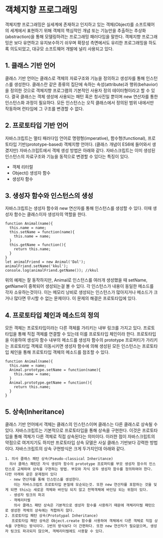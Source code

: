 # 객체지향 프로그래밍

객체지향 프로그래밍은 실세계에 존재하고 인지하고 있는 객체(Object)를 소프트웨어의 세계에서 표현하기 위해 객체의 핵심적인 개념 또는 기능만을 추출하는 추상화(abstraction)을 통해 모델링하려는 프로그래밍 패러다임을 말한다. 객체지향 프로그래밍은 보다 유연하고 유지보수하기 쉬우며 확장성 측면에서도 유리한 프로그래밍을 하도록 의도되었고, 대규모 소프트웨어 개발에 널리 사용되고 있다.

## 1. 클래스 기반 언어

클래스 기반 언어는 클래스로 객체의 자료구조와 기능을 정의하고 생성자를 통해 인스턴스를 생성한다. 클래스란 같은 종류의 집단에 속하는 속성(attribute)과 행위(behavior)을 정의한 것으로 객체지향 프로그램의 기본적인 사용자 정의 테이터형이라고 할 수 있다. 결국 클래스는 객체 생성에 사용되는 패턴 혹은 청사진일 뿐이며 new 연산자를 통한 인스턴스화 과정이 필요하다. 모든 인스턴스는 오직 클래스에서 정의된 범위 내에서만 작동하며 런타임에 그 구조를 변경할 수 없다.

## 2. 프로토타입 기반 언어

자바스크립트는 멀티 패러다임 언어로 명령형(imperative), 함수형(functional), 프로토타입 기반(prototype-based) 객체지향 언어다. (클래스 개념이 ES6에 들어와서 생겼지만) 자바스크립트에서 객체 생성 방법은 아래와 같다. 자바스크립트는 이미 생성된 인스턴스의 자료구조와 기능을 동적으로 변경할 수 있다는 특징이 있다.

- 객체 리터럴
- Object() 생성자 함수
- 생성자 함수

## 3. 생성자 함수와 인스턴스의 생성

자바스크립트는 생성자 함수와 new 연산자를 통해 인스턴스를 생성할 수 있다. 이때 생성자 함수는 클래스이자 생성자의 역할을 한다.

```
function Animal(name){
  this.name = name;
  this.setName = function(name){
    this.name = name;
  }
  this.getName = function(){
    return this.name;
  }
}
let animalFriend = new Animal('Dal');
animalFriend.setName('kkul');
console.log(animalFriend.getName()); //kkul
```

위의 예제는 잘 동작하지만, Animal로 인스턴스를 여러개 생성했을 때 setName, getName이 중복되어 생성되는걸 볼 수 있다. 각 인스턴스가 내용이 동일한 메소드를 각자 소유하는것이다. 이는 메모리 낭비로 생성되는 인스턴스가 많아지거나 메소드가 크거나 많다면 무시할 수 없는 문제이다. 이 문제의 해결은 프로토타입에 있다.

## 4. 프로토타입 체인과 메소드의 정의

모든 객체는 프로토타입이라는 다른 객체를 가리키는 내부 링크를 가지고 있다. 프로토타입을 통해 직접 객체를 연결할 수 있는데 이를 프로토타입 체인이라 한다. 프로토타입을 이용하여 생성자 함수 내부의 메소드를 생성자 함수의 prototype 프로퍼티가 가리키는 프로토타입 객체로 이동시키면 생성자 함수에 의해 생성된 모든 인스턴스는 프로토타입 체인을 통해 프로토타입 객체의 메소드를 참조할 수 있다.

```
function Animal(name){
  this.name = name;
  Animal.prototype.setName = function(name){
    this.name = name;
  }
  Animal.prototype.getName = function(){
    return this.name;
  }
}
```

## 5. 상속(Inheritance)

클래스 기반 언어에서 객체는 클래스의 인스턴스이며 클래스는 다른 클래스로 상속될 수 있다. 자바스크립트는 기본적으로 프로토타입을 통해 상속을 구현한다. 이것은 프로토타입을 통해 객체가 다른 객체로 직접 상속된다는 의미이다. 이러한 점이 자바스크립트의 약점으로 여겨지기도 하지만 프로토타입 상속 모델은 사실 클래스 기반보다 강력한 방법이다. 자바스크립트의 상속 구현방식은 크게 두가지인데 아래와 같다.

    1. 의사 클래스 패턴 상속(Pseudo-classical Inheritance)
      의사 클래스 패턴은 자식 생성자 함수의 prototype 프로퍼티를 부모 생성자 함수의 인스턴스로 교체하여 상속을 구현하는 방법. 부모와 자식 모두 생성자 함수를 정의하여야 한다. 다만 아래와 같은 문제점이 있다
      - new 연산자를 통해 인스턴스를 생성한다.
        이는 자바스크립트 프로토타입 본질에 모순되는것. 또한 new 연산자를 포함하는 것을 잊게 되면 this는 새로운 객체와 바인딩 되지 않고 전역객체에 바인딩 되는 위험이 있다.
      - 생성자 링크의 파괴
      - 객체리터럴
        의사 클래스 패턴 상속은 기본적으로 생성자 함수를 사용하기 때문에 객체리터럴 패턴으로 생성한 객체의 상속에는 적합하지 않다.
    2. 프로토타입 패턴 상속(Prototypal Inheritance)
       프로토타입 패턴 상속은 Object.create 함수를 사용하여 객체에서 다른 객체로 직접 상속을 구현하는 방식이다. 1번의 방식보다 더 간편하다. 또한 new 연산자가 필요없으며, 생성자 링크도 파괴되지 않으며, 객체리터럴에도 사용할 수 있다.
